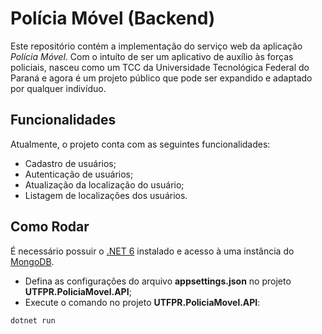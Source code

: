 # Polícia Móvel (Backend)

Este repositório contém a implementação do serviço web da aplicação *Polícia Móvel*. Com o intuíto de ser um aplicativo de auxílio às forças policiais, nasceu como um TCC da Universidade Tecnológica Federal do Paraná e agora é um projeto público que pode ser expandido e adaptado por qualquer indivíduo.

## Funcionalidades

Atualmente, o projeto conta com as seguintes funcionalidades:

- Cadastro de usuários;
- Autenticação de usuários;
- Atualização da localização do usuário;
- Listagem de localizações dos usuários.

## Como Rodar

É necessário possuir o [.NET 6](https://dotnet.microsoft.com/en-us/) instalado e acesso à uma instância do [MongoDB](https://www.mongodb.com/).

- Defina as configurações do arquivo **appsettings.json** no projeto **UTFPR.PoliciaMovel.API**;
- Execute o comando no projeto **UTFPR.PoliciaMovel.API**:

```bash
dotnet run
```